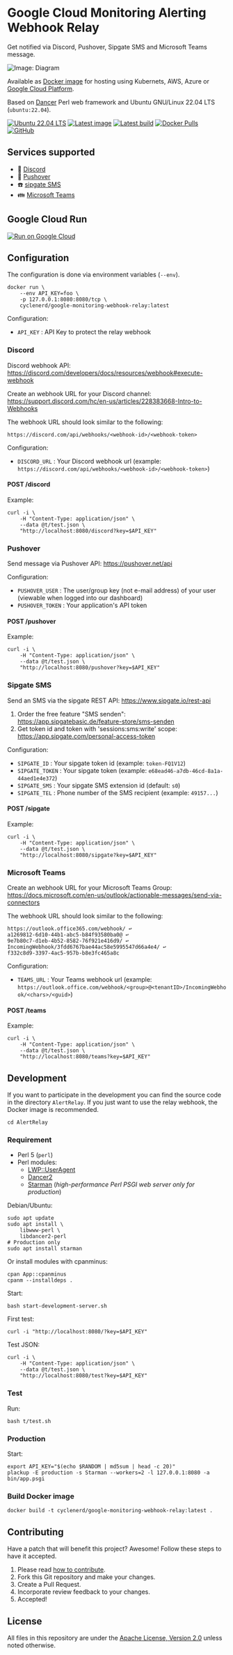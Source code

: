 # Google Cloud Monitoring Alerting Webhook Relay

Get notified via Discord, Pushover, Sipgate SMS and Microsoft Teams message.

![Image: Diagram](img/google-monitoring-webhook-relay.png)

Available as [Docker image](https://hub.docker.com/repository/docker/cyclenerd/google-monitoring-webhook-relay) for hosting using Kubernets, AWS, Azure or [Google Cloud Platform](https://github.com/Cyclenerd/google-monitoring-webhook-relay/tree/master/gcp_cloud_run).

Based on [Dancer](https://www.perldancer.org/) Perl web framework and Ubuntu GNU/Linux 22.04 LTS (`ubuntu:22.04`).

[![Ubuntu 22.04 LTS](https://github.com/Cyclenerd/google-monitoring-webhook-relay/actions/workflows/ubuntu_2204.yml/badge.svg)](https://github.com/Cyclenerd/google-monitoring-webhook-relay/actions/workflows/ubuntu_2204.yml)
[![Latest image](https://github.com/Cyclenerd/google-monitoring-webhook-relay/actions/workflows/docker-latest.yml/badge.svg)](https://github.com/Cyclenerd/google-monitoring-webhook-relay/actions/workflows/docker-latest.yml)
[![Latest build](https://img.shields.io/badge/Last%20build--blue)](https://github.com/Cyclenerd/google-monitoring-webhook-relay/actions/workflows/docker-latest.yml)
[![Docker Pulls](https://img.shields.io/docker/pulls/cyclenerd/google-monitoring-webhook-relay)](https://hub.docker.com/r/cyclenerd/google-monitoring-webhook-relay)
[![GitHub](https://img.shields.io/github/license/cyclenerd/google-monitoring-webhook-relay)](https://github.com/Cyclenerd/google-monitoring-webhook-relay/blob/master/LICENSE)

## Services supported

* 👾 [Discord](https://github.com/Cyclenerd/google-monitoring-webhook-relay#discord)
* 🔔 [Pushover](https://github.com/Cyclenerd/google-monitoring-webhook-relay#pushover)
* ☎️ [sipgate SMS](https://github.com/Cyclenerd/google-monitoring-webhook-relay#sipgate-sms)
* 👪 [Microsoft Teams](https://github.com/Cyclenerd/google-monitoring-webhook-relay#microsoft-teams)

## Google Cloud Run

[![Run on Google Cloud](https://deploy.cloud.run/button.svg)](https://github.com/Cyclenerd/google-monitoring-webhook-relay/tree/master/gcp_cloud_run)

## Configuration

The configuration is done via environment variables (`--env`).

```shell
docker run \
	--env API_KEY=foo \
	-p 127.0.0.1:8080:8080/tcp \
	cyclenerd/google-monitoring-webhook-relay:latest
```

Configuration:
* `API_KEY` : API Key to protect the relay webhook


### Discord

Discord webhook API:
<https://discord.com/developers/docs/resources/webhook#execute-webhook>

Create an webhook URL for your Discord channel:
<https://support.discord.com/hc/en-us/articles/228383668-Intro-to-Webhooks>

The webhook URL should look similar to the following:
```text
https://discord.com/api/webhooks/<webhook-id>/<webhook-token>
```

Configuration:
* `DISCORD_URL` : Your Discord webhook url (example: `https://discord.com/api/webhooks/<webhook-id>/<webhook-token>`)

#### POST /discord

Example:
```shell
curl -i \
	-H "Content-Type: application/json" \
	--data @t/test.json \
	"http://localhost:8080/discord?key=$API_KEY"
```

### Pushover

Send message via Pushover API:
<https://pushover.net/api>

Configuration:
* `PUSHOVER_USER`  : The user/group key (not e-mail address) of your user (viewable when logged into our dashboard)
* `PUSHOVER_TOKEN` : Your application's API token

#### POST /pushover

Example:
```shell
curl -i \
	-H "Content-Type: application/json" \
	--data @t/test.json \
	"http://localhost:8080/pushover?key=$API_KEY"
```

### Sipgate SMS

Send an SMS via the sipgate REST API:
<https://www.sipgate.io/rest-api>

1. Order the free feature "SMS senden": <https://app.sipgatebasic.de/feature-store/sms-senden>
1. Get token id and token with 'sessions:sms:write' scope: <https://app.sipgate.com/personal-access-token>

Configuration:
* `SIPGATE_ID`    : Your sipgate token id (example: `token-FQ1V12`)
* `SIPGATE_TOKEN` : Your sipgate token (example: `e68ead46-a7db-46cd-8a1a-44aed1e4e372`)
* `SIPGATE_SMS`   : Your sipgate SMS extension id (default: `s0`)
* `SIPGATE_TEL`   : Phone number of the SMS recipient (example: `49157...`)

#### POST /sipgate

Example:
```shell
curl -i \
	-H "Content-Type: application/json" \
	--data @t/test.json \
	"http://localhost:8080/sipgate?key=$API_KEY"
```


### Microsoft Teams

Create an webhook URL for your Microsoft Teams Group:
<https://docs.microsoft.com/en-us/outlook/actionable-messages/send-via-connectors>

The webhook URL should look similar to the following:

```text
https://outlook.office365.com/webhook/ ↩
a1269812-6d10-44b1-abc5-b84f93580ba0@ ↩
9e7b80c7-d1eb-4b52-8582-76f921e416d9/ ↩
IncomingWebhook/3fdd6767bae44ac58e5995547d66a4e4/ ↩ 
f332c8d9-3397-4ac5-957b-b8e3fc465a8c
```

Configuration:
* `TEAMS_URL` : Your Teams webhook url (example: `https://outlook.office.com/webhook/<group>@<tenantID>/IncomingWebhook/<chars>/<guid>`)

#### POST /teams

Example:
```shell
curl -i \
	-H "Content-Type: application/json" \
	--data @t/test.json \
	"http://localhost:8080/teams?key=$API_KEY"
```


## Development

If you want to participate in the development you can find the source code in the directory `AlertRelay`.
If you just want to use the relay webhook, the Docker image is recommended.

```shell
cd AlertRelay
```


### Requirement

* Perl 5 (`perl`)
* Perl modules:
	* [LWP::UserAgent](https://metacpan.org/pod/LWP::UserAgent)
	* [Dancer2](https://metacpan.org/pod/Dancer2)
	* [Starman](https://metacpan.org/pod/Starman) (*high-performance Perl PSGI web server only for production*)

Debian/Ubuntu:
```shell
sudo apt update
sudo apt install \
	libwww-perl \
	libdancer2-perl
# Production only
sudo apt install starman
```

Or install modules with cpanminus:
```shell
cpan App::cpanminus
cpanm --installdeps .
```

Start:
```shell
bash start-development-server.sh
```

First test:
```shell
curl -i "http://localhost:8080/?key=$API_KEY"
```

Test JSON:
```shell
curl -i \
	-H "Content-Type: application/json" \
	--data @t/test.json \
	"http://localhost:8080/test?key=$API_KEY"
```


### Test

Run:
```shell
bash t/test.sh
```


### Production

Start:
```shell
export API_KEY="$(echo $RANDOM | md5sum | head -c 20)"
plackup -E production -s Starman --workers=2 -l 127.0.0.1:8080 -a bin/app.psgi
```

### Build Docker image

```shell
docker build -t cyclenerd/google-monitoring-webhook-relay:latest .
```


## Contributing

Have a patch that will benefit this project?
Awesome! Follow these steps to have it accepted.

1. Please read [how to contribute](CONTRIBUTING.md).
1. Fork this Git repository and make your changes.
1. Create a Pull Request.
1. Incorporate review feedback to your changes.
1. Accepted!


## License

All files in this repository are under the [Apache License, Version 2.0](LICENSE) unless noted otherwise.